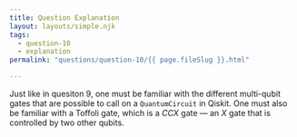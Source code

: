 ```yaml
---
title: Question Explanation
layout: layouts/simple.njk
tags:
  - question-10
  - explanation
permalink: "questions/question-10/{{ page.fileSlug }}.html"

---
```



Just like in quesiton 9, one must be familiar with the different multi-qubit gates that are possible to call on a `QuantumCircuit` in Qiskit.
One must also be familiar with a Toffoli gate, which is a $CCX$ gate — an $X$ gate that is controlled by two other qubits.
